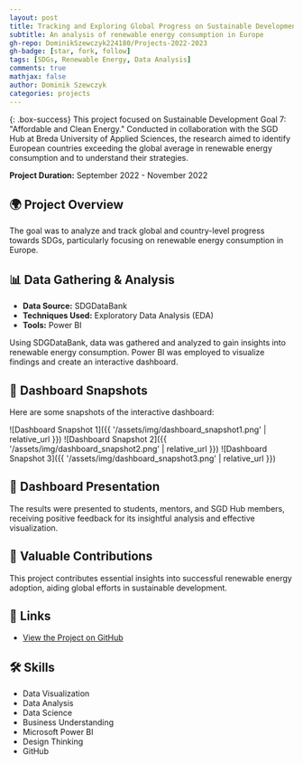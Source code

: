 ```yaml
---
layout: post
title: Tracking and Exploring Global Progress on Sustainable Development Goals
subtitle: An analysis of renewable energy consumption in Europe
gh-repo: DominikSzewczyk224180/Projects-2022-2023
gh-badge: [star, fork, follow]
tags: [SDGs, Renewable Energy, Data Analysis]
comments: true
mathjax: false
author: Dominik Szewczyk
categories: projects
---
```


{: .box-success}
This project focused on Sustainable Development Goal 7: "Affordable and Clean Energy." Conducted in collaboration with the SGD Hub at Breda University of Applied Sciences, the research aimed to identify European countries exceeding the global average in renewable energy consumption and to understand their strategies.

**Project Duration:** September 2022 - November 2022

## 🌍 Project Overview

The goal was to analyze and track global and country-level progress towards SDGs, particularly focusing on renewable energy consumption in Europe.

## 📊 Data Gathering & Analysis

- **Data Source:** SDGDataBank
- **Techniques Used:** Exploratory Data Analysis (EDA)
- **Tools:** Power BI

Using SDGDataBank, data was gathered and analyzed to gain insights into renewable energy consumption. Power BI was employed to visualize findings and create an interactive dashboard.

## 📸 Dashboard Snapshots

Here are some snapshots of the interactive dashboard:

![Dashboard Snapshot 1]({{ '/assets/img/dashboard_snapshot1.png' | relative_url }})
![Dashboard Snapshot 2]({{ '/assets/img/dashboard_snapshot2.png' | relative_url }})
![Dashboard Snapshot 3]({{ '/assets/img/dashboard_snapshot3.png' | relative_url }})

## 🎉 Dashboard Presentation

The results were presented to students, mentors, and SGD Hub members, receiving positive feedback for its insightful analysis and effective visualization.

## 🌱 Valuable Contributions

This project contributes essential insights into successful renewable energy adoption, aiding global efforts in sustainable development.

## 🔗 Links

- [View the Project on GitHub](https://github.com/DominikSzewczyk224180/Projects-2022-2023)

## 🛠 Skills

- Data Visualization
- Data Analysis
- Data Science
- Business Understanding
- Microsoft Power BI
- Design Thinking
- GitHub
